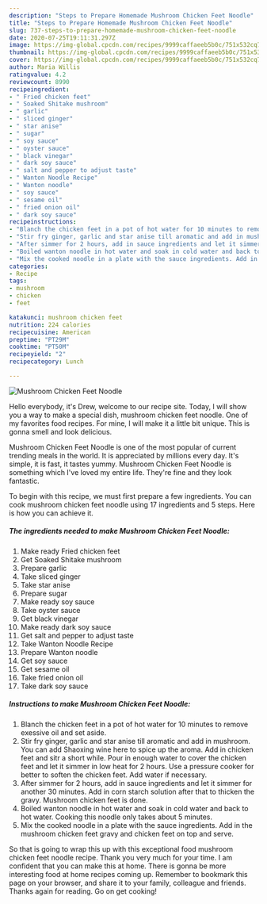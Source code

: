```yaml
---
description: "Steps to Prepare Homemade Mushroom Chicken Feet Noodle"
title: "Steps to Prepare Homemade Mushroom Chicken Feet Noodle"
slug: 737-steps-to-prepare-homemade-mushroom-chicken-feet-noodle
date: 2020-07-25T19:11:31.297Z
image: https://img-global.cpcdn.com/recipes/9999caffaeeb5b0c/751x532cq70/mushroom-chicken-feet-noodle-recipe-main-photo.jpg
thumbnail: https://img-global.cpcdn.com/recipes/9999caffaeeb5b0c/751x532cq70/mushroom-chicken-feet-noodle-recipe-main-photo.jpg
cover: https://img-global.cpcdn.com/recipes/9999caffaeeb5b0c/751x532cq70/mushroom-chicken-feet-noodle-recipe-main-photo.jpg
author: Maria Willis
ratingvalue: 4.2
reviewcount: 8990
recipeingredient:
- " Fried chicken feet"
- " Soaked Shitake mushroom"
- " garlic"
- " sliced ginger"
- " star anise"
- " sugar"
- " soy sauce"
- " oyster sauce"
- " black vinegar"
- " dark soy sauce"
- " salt and pepper to adjust taste"
- " Wanton Noodle Recipe"
- " Wanton noodle"
- " soy sauce"
- " sesame oil"
- " fried onion oil"
- " dark soy sauce"
recipeinstructions:
- "Blanch the chicken feet in a pot of hot water for 10 minutes to remove exessive oil and set aside."
- "Stir fry ginger, garlic and star anise till aromatic and add in mushroom. You can add Shaoxing wine here to spice up the aroma. Add in chicken feet and sitr a short while. Pour in enough water to cover the chicken feet and let it simmer in low heat for 2 hours. Use a pressure cooker for better to soften the chicken feet. Add water if necessary."
- "After simmer for 2 hours, add in sauce ingredients and let it simmer for another 30 minutes. Add in corn starch solution after that to thicken the gravy. Mushroom chicken feet is done."
- "Boiled wanton noodle in hot water and soak in cold water and back to hot water. Cooking this noodle only takes about 5 minutes."
- "Mix the cooked noodle in a plate with the sauce ingredients. Add in the mushroom chicken feet gravy and chicken feet on top and serve."
categories:
- Recipe
tags:
- mushroom
- chicken
- feet

katakunci: mushroom chicken feet 
nutrition: 224 calories
recipecuisine: American
preptime: "PT29M"
cooktime: "PT50M"
recipeyield: "2"
recipecategory: Lunch

---
```



![Mushroom Chicken Feet Noodle](https://img-global.cpcdn.com/recipes/9999caffaeeb5b0c/751x532cq70/mushroom-chicken-feet-noodle-recipe-main-photo.jpg)

Hello everybody, it's Drew, welcome to our recipe site. Today, I will show you a way to make a special dish, mushroom chicken feet noodle. One of my favorites food recipes. For mine, I will make it a little bit unique. This is gonna smell and look delicious.



Mushroom Chicken Feet Noodle is one of the most popular of current trending meals in the world. It is appreciated by millions every day. It's simple, it is fast, it tastes yummy. Mushroom Chicken Feet Noodle is something which I've loved my entire life. They're fine and they look fantastic.


To begin with this recipe, we must first prepare a few ingredients. You can cook mushroom chicken feet noodle using 17 ingredients and 5 steps. Here is how you can achieve it.

<!--inarticleads1-->

##### The ingredients needed to make Mushroom Chicken Feet Noodle:

1. Make ready  Fried chicken feet
1. Get  Soaked Shitake mushroom
1. Prepare  garlic
1. Take  sliced ginger
1. Take  star anise
1. Prepare  sugar
1. Make ready  soy sauce
1. Take  oyster sauce
1. Get  black vinegar
1. Make ready  dark soy sauce
1. Get  salt and pepper to adjust taste
1. Take  Wanton Noodle Recipe
1. Prepare  Wanton noodle
1. Get  soy sauce
1. Get  sesame oil
1. Take  fried onion oil
1. Take  dark soy sauce




<!--inarticleads2-->

##### Instructions to make Mushroom Chicken Feet Noodle:

1. Blanch the chicken feet in a pot of hot water for 10 minutes to remove exessive oil and set aside.
1. Stir fry ginger, garlic and star anise till aromatic and add in mushroom. You can add Shaoxing wine here to spice up the aroma. Add in chicken feet and sitr a short while. Pour in enough water to cover the chicken feet and let it simmer in low heat for 2 hours. Use a pressure cooker for better to soften the chicken feet. Add water if necessary.
1. After simmer for 2 hours, add in sauce ingredients and let it simmer for another 30 minutes. Add in corn starch solution after that to thicken the gravy. Mushroom chicken feet is done.
1. Boiled wanton noodle in hot water and soak in cold water and back to hot water. Cooking this noodle only takes about 5 minutes.
1. Mix the cooked noodle in a plate with the sauce ingredients. Add in the mushroom chicken feet gravy and chicken feet on top and serve.




So that is going to wrap this up with this exceptional food mushroom chicken feet noodle recipe. Thank you very much for your time. I am confident that you can make this at home. There is gonna be more interesting food at home recipes coming up. Remember to bookmark this page on your browser, and share it to your family, colleague and friends. Thanks again for reading. Go on get cooking!
